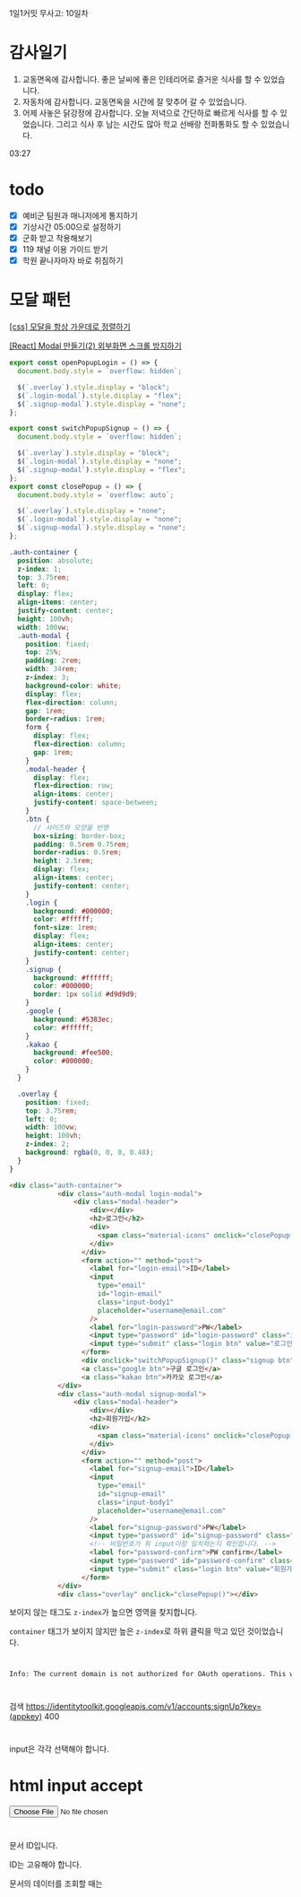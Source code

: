 1일1커밋 무사고: 10일차

# 감사일기

1. 교동면옥에 감사합니다. 좋은 날씨에 좋은 인테리어로 즐거운 식사를 할 수 있었습니다.
2. 자동차에 감사합니다. 교동면옥을 시간에 잘 맞추어 갈 수 있었습니다.
3. 어제 사놓은 닭강정에 감사합니다. 오늘 저녁으로 간단하로 빠르게 식사를 할 수 있었습니다. 그리고 식사 후 남는 시간도 많아 학교 선배랑 전화통화도 할 수 있었습니다.

03:27

# todo

- [x] 예비군 팀원과 매니저에게 통지하기
- [x] 기상시간 05:00으로 설정하기
- [x] 군화 받고 착용해보기
- [x] 119 채널 이용 가이드 받기
- [x] 학원 끝나자마자 바로 취침하기

# 모달 패턴

[[css] 모달을 항상 가운데로 정렬하기](https://jjester.tistory.com/133)

[[React] Modal 만들기(2) 외부화면 스크롤 방지하기](https://joylee-developer.tistory.com/185)

```js
export const openPopupLogin = () => {
  document.body.style = `overflow: hidden`;

  $(`.overlay`).style.display = "block";
  $(`.login-modal`).style.display = "flex";
  $(`.signup-modal`).style.display = "none";
};

export const switchPopupSignup = () => {
  document.body.style = `overflow: hidden`;

  $(`.overlay`).style.display = "block";
  $(`.login-modal`).style.display = "none";
  $(`.signup-modal`).style.display = "flex";
};
export const closePopup = () => {
  document.body.style = `overflow: auto`;

  $(`.overlay`).style.display = "none";
  $(`.login-modal`).style.display = "none";
  $(`.signup-modal`).style.display = "none";
};
```

```scss
.auth-container {
  position: absolute;
  z-index: 1;
  top: 3.75rem;
  left: 0;
  display: flex;
  align-items: center;
  justify-content: center;
  height: 100vh;
  width: 100vw;
  .auth-modal {
    position: fixed;
    top: 25%;
    padding: 2rem;
    width: 34rem;
    z-index: 3;
    background-color: white;
    display: flex;
    flex-direction: column;
    gap: 1rem;
    border-radius: 1rem;
    form {
      display: flex;
      flex-direction: column;
      gap: 1rem;
    }
    .modal-header {
      display: flex;
      flex-direction: row;
      align-items: center;
      justify-content: space-between;
    }
    .btn {
      // 사이즈와 모양을 반영
      box-sizing: border-box;
      padding: 0.5rem 0.75rem;
      border-radius: 0.5rem;
      height: 2.5rem;
      display: flex;
      align-items: center;
      justify-content: center;
    }
    .login {
      background: #000000;
      color: #ffffff;
      font-size: 1rem;
      display: flex;
      align-items: center;
      justify-content: center;
    }
    .signup {
      background: #ffffff;
      color: #000000;
      border: 1px solid #d9d9d9;
    }
    .google {
      background: #5383ec;
      color: #ffffff;
    }
    .kakao {
      background: #fee500;
      color: #000000;
    }
  }

  .overlay {
    position: fixed;
    top: 3.75rem;
    left: 0;
    width: 100vw;
    height: 100vh;
    z-index: 2;
    background: rgba(0, 0, 0, 0.48);
  }
}
```

```html
<div class="auth-container">
            <div class="auth-modal login-modal">
                <div class="modal-header">
                    <div></div>
                    <h2>로그인</h2>
                    <div>
                      <span class="material-icons" onclick="closePopup()">close</span>
                    </div>
                  </div>
                  <form action="" method="post">
                    <label for="login-email">ID</label>
                    <input
                      type="email"
                      id="login-email"
                      class="input-body1"
                      placeholder="username@email.com"
                    />
                    <label for="login-password">PW</label>
                    <input type="password" id="login-password" class="input-body1" />
                    <input type="submit" class="login btn" value="로그인"></input>
                  </form>
                  <div onclick="switchPopupSignup()" class="signup btn"> 회원가입 </div>
                  <a class="google btn">구글 로그인</a>
                  <a class="kakao btn">카카오 로그인</a>
            </div>
            <div class="auth-modal signup-modal">
                <div class="modal-header">
                    <div></div>
                    <h2>회원가입</h2>
                    <div>
                      <span class="material-icons" onclick="closePopup()">close</span>
                    </div>
                  </div>
                  <form action="" method="post">
                    <label for="signup-email">ID</label>
                    <input
                      type="email"
                      id="signup-email"
                      class="input-body1"
                      placeholder="username@email.com"
                    />
                    <label for="signup-password">PW</label>
                    <input type="password" id="signup-password" class="input-body1" />
                    <!-- 비밀번호가 위 input이랑 일치하는지 확인합니다. -->
                    <label for="password-confirm">PW confirm</label>
                    <input type="password" id="password-confirm" class="input-body1" />
                    <input type="submit" class="login btn" value="회원가입"></input>
                  </form>
            </div>
            <div class="overlay" onclick="closePopup()"></div>
```

보이지 않는 태그도 `z-index`가 높으면 영역을 찾지합니다.

`container` 태그가 보이지 않지만 높은 `z-index`로 하위 클릭을 막고 있던 것이었습니다.

#

```txt
Info: The current domain is not authorized for OAuth operations. This will prevent signInWithPopup, signInWithRedirect, linkWithPopup and linkWithRedirect from working. Add your domain (127.0.0.1) to the OAuth redirect domains list in the Firebase console -> Auth section -> Sign in method tab.
```

#

검색 https://identitytoolkit.googleapis.com/v1/accounts:signUp?key=(appkey) 400

#

input은 각각 선택해야 합니다.

# html input accept

<input type="file">

#

문서 ID입니다.

ID는 고유해야 합니다.

문서의 데이터를 조회할 때는
